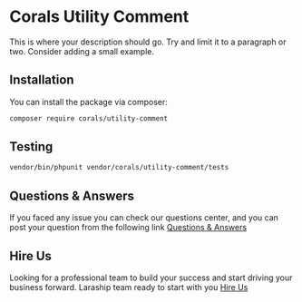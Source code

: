 # Corals Utility Comment

This is where your description should go. Try and limit it to a paragraph or two. Consider adding a small example.

## Installation

You can install the package via composer:

```bash
composer require corals/utility-comment
```

## Testing

```bash
vendor/bin/phpunit vendor/corals/utility-comment/tests 
```

## Questions & Answers
If you faced any issue you can check our questions center, and you can post your question from the following link
[Questions & Answers](https://www.laraship.com/laraship-questions/)  


## Hire Us
Looking for a professional team to build your success and start driving your business forward.
Laraship team ready to start with you [Hire Us](https://www.laraship.com/contact)
